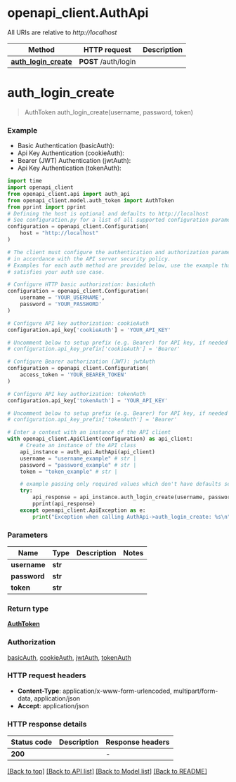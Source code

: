 # openapi_client.AuthApi

All URIs are relative to *http://localhost*

Method | HTTP request | Description
------------- | ------------- | -------------
[**auth_login_create**](AuthApi.md#auth_login_create) | **POST** /auth/login | 


# **auth_login_create**
> AuthToken auth_login_create(username, password, token)



### Example

* Basic Authentication (basicAuth):
* Api Key Authentication (cookieAuth):
* Bearer (JWT) Authentication (jwtAuth):
* Api Key Authentication (tokenAuth):
```python
import time
import openapi_client
from openapi_client.api import auth_api
from openapi_client.model.auth_token import AuthToken
from pprint import pprint
# Defining the host is optional and defaults to http://localhost
# See configuration.py for a list of all supported configuration parameters.
configuration = openapi_client.Configuration(
    host = "http://localhost"
)

# The client must configure the authentication and authorization parameters
# in accordance with the API server security policy.
# Examples for each auth method are provided below, use the example that
# satisfies your auth use case.

# Configure HTTP basic authorization: basicAuth
configuration = openapi_client.Configuration(
    username = 'YOUR_USERNAME',
    password = 'YOUR_PASSWORD'
)

# Configure API key authorization: cookieAuth
configuration.api_key['cookieAuth'] = 'YOUR_API_KEY'

# Uncomment below to setup prefix (e.g. Bearer) for API key, if needed
# configuration.api_key_prefix['cookieAuth'] = 'Bearer'

# Configure Bearer authorization (JWT): jwtAuth
configuration = openapi_client.Configuration(
    access_token = 'YOUR_BEARER_TOKEN'
)

# Configure API key authorization: tokenAuth
configuration.api_key['tokenAuth'] = 'YOUR_API_KEY'

# Uncomment below to setup prefix (e.g. Bearer) for API key, if needed
# configuration.api_key_prefix['tokenAuth'] = 'Bearer'

# Enter a context with an instance of the API client
with openapi_client.ApiClient(configuration) as api_client:
    # Create an instance of the API class
    api_instance = auth_api.AuthApi(api_client)
    username = "username_example" # str | 
    password = "password_example" # str | 
    token = "token_example" # str | 

    # example passing only required values which don't have defaults set
    try:
        api_response = api_instance.auth_login_create(username, password, token)
        pprint(api_response)
    except openapi_client.ApiException as e:
        print("Exception when calling AuthApi->auth_login_create: %s\n" % e)
```


### Parameters

Name | Type | Description  | Notes
------------- | ------------- | ------------- | -------------
 **username** | **str**|  |
 **password** | **str**|  |
 **token** | **str**|  |

### Return type

[**AuthToken**](AuthToken.md)

### Authorization

[basicAuth](../README.md#basicAuth), [cookieAuth](../README.md#cookieAuth), [jwtAuth](../README.md#jwtAuth), [tokenAuth](../README.md#tokenAuth)

### HTTP request headers

 - **Content-Type**: application/x-www-form-urlencoded, multipart/form-data, application/json
 - **Accept**: application/json


### HTTP response details
| Status code | Description | Response headers |
|-------------|-------------|------------------|
**200** |  |  -  |

[[Back to top]](#) [[Back to API list]](../README.md#documentation-for-api-endpoints) [[Back to Model list]](../README.md#documentation-for-models) [[Back to README]](../README.md)


